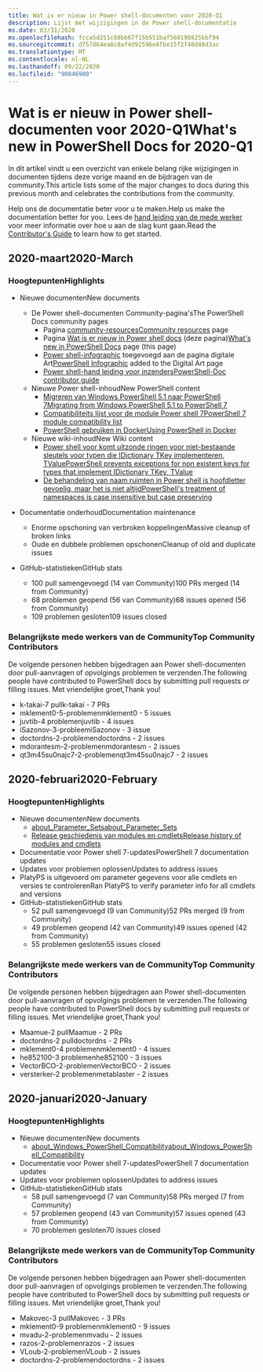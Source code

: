 ```yaml
---
title: Wat is er nieuw in Power shell-documenten voor 2020-Q1
description: Lijst met wijzigingen in de Power shell-documentatie
ms.date: 03/31/2020
ms.openlocfilehash: fcca5d251c88bb67f15b551baf560190825bbf94
ms.sourcegitcommit: d757d64ea8c8af4d92596e8fbe15f2f40d48d3ac
ms.translationtype: MT
ms.contentlocale: nl-NL
ms.lasthandoff: 09/22/2020
ms.locfileid: "90846980"
---
```

# <a name="whats-new-in-powershell-docs-for-2020-q1"></a><span data-ttu-id="5cb08-103">Wat is er nieuw in Power shell-documenten voor 2020-Q1</span><span class="sxs-lookup"><span data-stu-id="5cb08-103">What's new in PowerShell Docs for 2020-Q1</span></span>

<span data-ttu-id="5cb08-104">In dit artikel vindt u een overzicht van enkele belang rijke wijzigingen in documenten tijdens deze vorige maand en de bijdragen van de community.</span><span class="sxs-lookup"><span data-stu-id="5cb08-104">This article lists some of the major changes to docs during this previous month and celebrates the contributions from the community.</span></span>

<span data-ttu-id="5cb08-105">Help ons de documentatie beter voor u te maken.</span><span class="sxs-lookup"><span data-stu-id="5cb08-105">Help us make the documentation better for you.</span></span> <span data-ttu-id="5cb08-106">Lees de [hand leiding van de mede werker][contrib] voor meer informatie over hoe u aan de slag kunt gaan.</span><span class="sxs-lookup"><span data-stu-id="5cb08-106">Read the [Contributor's Guide][contrib] to learn how to get started.</span></span>

## <a name="2020-march"></a><span data-ttu-id="5cb08-107">2020-maart</span><span class="sxs-lookup"><span data-stu-id="5cb08-107">2020-March</span></span>

### <a name="highlights"></a><span data-ttu-id="5cb08-108">Hoogtepunten</span><span class="sxs-lookup"><span data-stu-id="5cb08-108">Highlights</span></span>

- <span data-ttu-id="5cb08-109">Nieuwe documenten</span><span class="sxs-lookup"><span data-stu-id="5cb08-109">New documents</span></span>
  - <span data-ttu-id="5cb08-110">De Power shell-documenten Community-pagina's</span><span class="sxs-lookup"><span data-stu-id="5cb08-110">The PowerShell Docs community pages</span></span>
    - <span data-ttu-id="5cb08-111">Pagina [community-resources](/powershell/scripting/community/community-support)</span><span class="sxs-lookup"><span data-stu-id="5cb08-111">[Community resources](/powershell/scripting/community/community-support) page</span></span>
    - <span data-ttu-id="5cb08-112">Pagina [Wat is er nieuw in Power shell docs](#2020-march) (deze pagina)</span><span class="sxs-lookup"><span data-stu-id="5cb08-112">[What's new in PowerShell Docs](#2020-march) page (this page)</span></span>
    - <span data-ttu-id="5cb08-113">[Power shell-infographic](https://github.com/MicrosoftDocs/PowerShell-Docs/blob/staging/assets/PowerShell_7_Infographic.pdf) toegevoegd aan de pagina digitale Art</span><span class="sxs-lookup"><span data-stu-id="5cb08-113">[PowerShell Infographic](https://github.com/MicrosoftDocs/PowerShell-Docs/blob/staging/assets/PowerShell_7_Infographic.pdf) added to the Digital Art page</span></span>
    - [<span data-ttu-id="5cb08-114">Power shell-hand leiding voor inzenders</span><span class="sxs-lookup"><span data-stu-id="5cb08-114">PowerShell-Doc contributor guide</span></span>](/powershell/scripting/community/contributing/overview?view=powershell-7)
  - <span data-ttu-id="5cb08-115">Nieuwe Power shell-inhoud</span><span class="sxs-lookup"><span data-stu-id="5cb08-115">New PowerShell content</span></span>
    - [<span data-ttu-id="5cb08-116">Migreren van Windows PowerShell 5.1 naar PowerShell 7</span><span class="sxs-lookup"><span data-stu-id="5cb08-116">Migrating from Windows PowerShell 5.1 to PowerShell 7</span></span>](/powershell/scripting/whats-new/migrating-from-windows-powershell-51-to-powershell-7)
    - [<span data-ttu-id="5cb08-117">Compatibiliteits lijst voor de module Power shell 7</span><span class="sxs-lookup"><span data-stu-id="5cb08-117">PowerShell 7 module compatibility list</span></span>](/PowerShell/scripting/whats-new/module-compatibility)
    - [<span data-ttu-id="5cb08-118">PowerShell gebruiken in Docker</span><span class="sxs-lookup"><span data-stu-id="5cb08-118">Using PowerShell in Docker</span></span>](/powershell/scripting/install/powershell-in-docker)
  - <span data-ttu-id="5cb08-119">Nieuwe wiki-inhoud</span><span class="sxs-lookup"><span data-stu-id="5cb08-119">New Wiki content</span></span>
    - [<span data-ttu-id="5cb08-120">Power shell voor komt uitzonde ringen voor niet-bestaande sleutels voor typen die IDictionary TKey implementeren, TValue</span><span class="sxs-lookup"><span data-stu-id="5cb08-120">PowerShell prevents exceptions for non existent keys for types that implement IDictionary TKey, TValue</span></span>](https://github.com/MicrosoftDocs/PowerShell-Docs/wiki/PowerShell-prevents-exceptions-for-non-existent-keys-for-types-that-implement-IDictionary-TKey,-TValue-)
    - [<span data-ttu-id="5cb08-121">De behandeling van naam ruimten in Power shell is hoofdletter gevoelig, maar het is niet altijd</span><span class="sxs-lookup"><span data-stu-id="5cb08-121">PowerShell's treatment of namespaces is case insensitive but case preserving</span></span>](https://github.com/MicrosoftDocs/PowerShell-Docs/wiki/PowerShell's-treatment-of-namespaces-is-case-insensitive-but-case-preserving)

- <span data-ttu-id="5cb08-122">Documentatie onderhoud</span><span class="sxs-lookup"><span data-stu-id="5cb08-122">Documentation maintenance</span></span>
  - <span data-ttu-id="5cb08-123">Enorme opschoning van verbroken koppelingen</span><span class="sxs-lookup"><span data-stu-id="5cb08-123">Massive cleanup of broken links</span></span>
  - <span data-ttu-id="5cb08-124">Oude en dubbele problemen opschonen</span><span class="sxs-lookup"><span data-stu-id="5cb08-124">Cleanup of old and duplicate issues</span></span>

- <span data-ttu-id="5cb08-125">GitHub-statistieken</span><span class="sxs-lookup"><span data-stu-id="5cb08-125">GitHub stats</span></span>
  - <span data-ttu-id="5cb08-126">100 pull samengevoegd (14 van Community)</span><span class="sxs-lookup"><span data-stu-id="5cb08-126">100 PRs merged (14 from Community)</span></span>
  - <span data-ttu-id="5cb08-127">68 problemen geopend (56 van Community)</span><span class="sxs-lookup"><span data-stu-id="5cb08-127">68 issues opened (56 from Community)</span></span>
  - <span data-ttu-id="5cb08-128">109 problemen gesloten</span><span class="sxs-lookup"><span data-stu-id="5cb08-128">109 issues closed</span></span>

### <a name="top-community-contributors"></a><span data-ttu-id="5cb08-129">Belangrijkste mede werkers van de Community</span><span class="sxs-lookup"><span data-stu-id="5cb08-129">Top Community Contributors</span></span>

<span data-ttu-id="5cb08-130">De volgende personen hebben bijgedragen aan Power shell-documenten door pull-aanvragen of opvolgings problemen te verzenden.</span><span class="sxs-lookup"><span data-stu-id="5cb08-130">The following people have contributed to PowerShell docs by submitting pull requests or filling issues.</span></span> <span data-ttu-id="5cb08-131">Met vriendelijke groet,</span><span class="sxs-lookup"><span data-stu-id="5cb08-131">Thank you!</span></span>

- <span data-ttu-id="5cb08-132">k-takai-7 pull</span><span class="sxs-lookup"><span data-stu-id="5cb08-132">k-takai - 7 PRs</span></span>
- <span data-ttu-id="5cb08-133">mklement0-5-problemen</span><span class="sxs-lookup"><span data-stu-id="5cb08-133">mklement0 - 5 issues</span></span>
- <span data-ttu-id="5cb08-134">juvtib-4 problemen</span><span class="sxs-lookup"><span data-stu-id="5cb08-134">juvtib - 4 issues</span></span>
- <span data-ttu-id="5cb08-135">iSazonov-3-probleem</span><span class="sxs-lookup"><span data-stu-id="5cb08-135">iSazonov - 3 issue</span></span>
- <span data-ttu-id="5cb08-136">doctordns-2-problemen</span><span class="sxs-lookup"><span data-stu-id="5cb08-136">doctordns - 2 issues</span></span>
- <span data-ttu-id="5cb08-137">mdorantesm-2-problemen</span><span class="sxs-lookup"><span data-stu-id="5cb08-137">mdorantesm - 2 issues</span></span>
- <span data-ttu-id="5cb08-138">qt3m45su0najc7-2-problemen</span><span class="sxs-lookup"><span data-stu-id="5cb08-138">qt3m45su0najc7 - 2 issues</span></span>

## <a name="2020-february"></a><span data-ttu-id="5cb08-139">2020-februari</span><span class="sxs-lookup"><span data-stu-id="5cb08-139">2020-February</span></span>

### <a name="highlights"></a><span data-ttu-id="5cb08-140">Hoogtepunten</span><span class="sxs-lookup"><span data-stu-id="5cb08-140">Highlights</span></span>

- <span data-ttu-id="5cb08-141">Nieuwe documenten</span><span class="sxs-lookup"><span data-stu-id="5cb08-141">New documents</span></span>
  - [<span data-ttu-id="5cb08-142">about_Parameter_Sets</span><span class="sxs-lookup"><span data-stu-id="5cb08-142">about_Parameter_Sets</span></span>](/powershell/module/microsoft.powershell.core/about/about_parameter_sets)
  - [<span data-ttu-id="5cb08-143">Release geschiedenis van modules en cmdlets</span><span class="sxs-lookup"><span data-stu-id="5cb08-143">Release history of modules and cmdlets</span></span>](/powershell/scripting/whats-new/cmdlet-versions)
- <span data-ttu-id="5cb08-144">Documentatie voor Power shell 7-updates</span><span class="sxs-lookup"><span data-stu-id="5cb08-144">PowerShell 7 documentation updates</span></span>
- <span data-ttu-id="5cb08-145">Updates voor problemen oplossen</span><span class="sxs-lookup"><span data-stu-id="5cb08-145">Updates to address issues</span></span>
- <span data-ttu-id="5cb08-146">PlatyPS is uitgevoerd om parameter gegevens voor alle cmdlets en versies te controleren</span><span class="sxs-lookup"><span data-stu-id="5cb08-146">Ran PlatyPS to verify parameter info for all cmdlets and versions</span></span>
- <span data-ttu-id="5cb08-147">GitHub-statistieken</span><span class="sxs-lookup"><span data-stu-id="5cb08-147">GitHub stats</span></span>
  - <span data-ttu-id="5cb08-148">52 pull samengevoegd (9 van Community)</span><span class="sxs-lookup"><span data-stu-id="5cb08-148">52 PRs merged (9 from Community)</span></span>
  - <span data-ttu-id="5cb08-149">49 problemen geopend (42 van Community)</span><span class="sxs-lookup"><span data-stu-id="5cb08-149">49 issues opened (42 from Community)</span></span>
  - <span data-ttu-id="5cb08-150">55 problemen gesloten</span><span class="sxs-lookup"><span data-stu-id="5cb08-150">55 issues closed</span></span>

### <a name="top-community-contributors"></a><span data-ttu-id="5cb08-151">Belangrijkste mede werkers van de Community</span><span class="sxs-lookup"><span data-stu-id="5cb08-151">Top Community Contributors</span></span>

<span data-ttu-id="5cb08-152">De volgende personen hebben bijgedragen aan Power shell-documenten door pull-aanvragen of opvolgings problemen te verzenden.</span><span class="sxs-lookup"><span data-stu-id="5cb08-152">The following people have contributed to PowerShell docs by submitting pull requests or filling issues.</span></span> <span data-ttu-id="5cb08-153">Met vriendelijke groet,</span><span class="sxs-lookup"><span data-stu-id="5cb08-153">Thank you!</span></span>

- <span data-ttu-id="5cb08-154">Maamue-2 pull</span><span class="sxs-lookup"><span data-stu-id="5cb08-154">Maamue - 2 PRs</span></span>
- <span data-ttu-id="5cb08-155">doctordns-2 pull</span><span class="sxs-lookup"><span data-stu-id="5cb08-155">doctordns - 2 PRs</span></span>
- <span data-ttu-id="5cb08-156">mklement0-4 problemen</span><span class="sxs-lookup"><span data-stu-id="5cb08-156">mklement0 - 4 issues</span></span>
- <span data-ttu-id="5cb08-157">he852100-3 problemen</span><span class="sxs-lookup"><span data-stu-id="5cb08-157">he852100 - 3 issues</span></span>
- <span data-ttu-id="5cb08-158">VectorBCO-2-problemen</span><span class="sxs-lookup"><span data-stu-id="5cb08-158">VectorBCO - 2 issues</span></span>
- <span data-ttu-id="5cb08-159">versterker-2 problemen</span><span class="sxs-lookup"><span data-stu-id="5cb08-159">metablaster - 2 issues</span></span>

## <a name="2020-january"></a><span data-ttu-id="5cb08-160">2020-januari</span><span class="sxs-lookup"><span data-stu-id="5cb08-160">2020-January</span></span>

### <a name="highlights"></a><span data-ttu-id="5cb08-161">Hoogtepunten</span><span class="sxs-lookup"><span data-stu-id="5cb08-161">Highlights</span></span>

- <span data-ttu-id="5cb08-162">Nieuwe documenten</span><span class="sxs-lookup"><span data-stu-id="5cb08-162">New documents</span></span>
  - [<span data-ttu-id="5cb08-163">about_Windows_PowerShell_Compatibility</span><span class="sxs-lookup"><span data-stu-id="5cb08-163">about_Windows_PowerShell_Compatibility</span></span>](/powershell/module/microsoft.powershell.core/about/about_Windows_PowerShell_Compatibility)
- <span data-ttu-id="5cb08-164">Documentatie voor Power shell 7-updates</span><span class="sxs-lookup"><span data-stu-id="5cb08-164">PowerShell 7 documentation updates</span></span>
- <span data-ttu-id="5cb08-165">Updates voor problemen oplossen</span><span class="sxs-lookup"><span data-stu-id="5cb08-165">Updates to address issues</span></span>
- <span data-ttu-id="5cb08-166">GitHub-statistieken</span><span class="sxs-lookup"><span data-stu-id="5cb08-166">GitHub stats</span></span>
  - <span data-ttu-id="5cb08-167">58 pull samengevoegd (7 van Community)</span><span class="sxs-lookup"><span data-stu-id="5cb08-167">58 PRs merged (7 from Community)</span></span>
  - <span data-ttu-id="5cb08-168">57 problemen geopend (43 van Community)</span><span class="sxs-lookup"><span data-stu-id="5cb08-168">57 issues opened (43 from Community)</span></span>
  - <span data-ttu-id="5cb08-169">70 problemen gesloten</span><span class="sxs-lookup"><span data-stu-id="5cb08-169">70 issues closed</span></span>

### <a name="top-community-contributors"></a><span data-ttu-id="5cb08-170">Belangrijkste mede werkers van de Community</span><span class="sxs-lookup"><span data-stu-id="5cb08-170">Top Community Contributors</span></span>

<span data-ttu-id="5cb08-171">De volgende personen hebben bijgedragen aan Power shell-documenten door pull-aanvragen of opvolgings problemen te verzenden.</span><span class="sxs-lookup"><span data-stu-id="5cb08-171">The following people have contributed to PowerShell docs by submitting pull requests or filling issues.</span></span> <span data-ttu-id="5cb08-172">Met vriendelijke groet,</span><span class="sxs-lookup"><span data-stu-id="5cb08-172">Thank you!</span></span>

- <span data-ttu-id="5cb08-173">Makovec-3 pull</span><span class="sxs-lookup"><span data-stu-id="5cb08-173">Makovec - 3 PRs</span></span>
- <span data-ttu-id="5cb08-174">mklement0-9 problemen</span><span class="sxs-lookup"><span data-stu-id="5cb08-174">mklement0 - 9 issues</span></span>
- <span data-ttu-id="5cb08-175">mvadu-2-problemen</span><span class="sxs-lookup"><span data-stu-id="5cb08-175">mvadu - 2 issues</span></span>
- <span data-ttu-id="5cb08-176">razos-2-problemen</span><span class="sxs-lookup"><span data-stu-id="5cb08-176">razos - 2 issues</span></span>
- <span data-ttu-id="5cb08-177">VLoub-2-problemen</span><span class="sxs-lookup"><span data-stu-id="5cb08-177">VLoub - 2 issues</span></span>
- <span data-ttu-id="5cb08-178">doctordns-2-problemen</span><span class="sxs-lookup"><span data-stu-id="5cb08-178">doctordns - 2 issues</span></span>

<!-- Link references -->
[contrib]: contributing/overview.md

